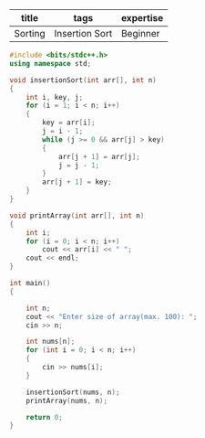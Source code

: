 | title | tags | expertise |
| -------- | -------- | -------- |
| Sorting    | Insertion Sort     | Beginner    |

```cpp
#include <bits/stdc++.h>
using namespace std;

void insertionSort(int arr[], int n)
{
	int i, key, j;
	for (i = 1; i < n; i++)
	{
		key = arr[i];
		j = i - 1;
		while (j >= 0 && arr[j] > key)
		{
			arr[j + 1] = arr[j];
			j = j - 1;
		}
		arr[j + 1] = key;
	}
}

void printArray(int arr[], int n)
{
	int i;
	for (i = 0; i < n; i++)
		cout << arr[i] << " ";
	cout << endl;
}

int main()
{

    int n;
    cout << "Enter size of array(max. 100): ";
    cin >> n;

    int nums[n];
    for (int i = 0; i < n; i++)
    {
        cin >> nums[i];
    }

    insertionSort(nums, n);
    printArray(nums, n);

    return 0;
}
```
